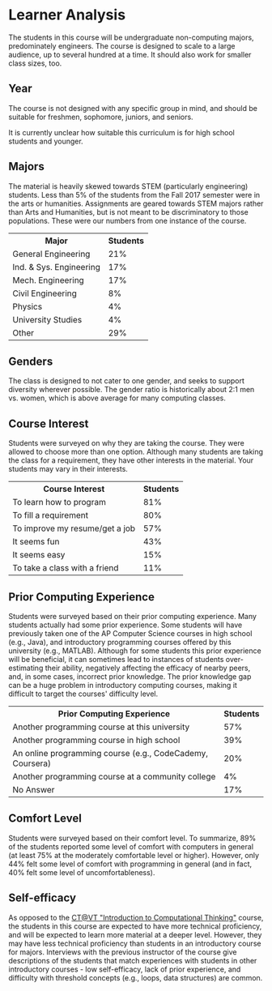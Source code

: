 Learner Analysis
================

The students in this course will be undergraduate non-computing majors, predominately engineers. The course is designed to scale to a large audience, up to several hundred at a time. It should also work for smaller class sizes, too.

Year
----

The course is not designed with any specific group in mind, and should be suitable for freshmen, sophomore, juniors, and seniors.

It is currently unclear how suitable this curriculum is for high school students and younger.

Majors
------

The material is heavily skewed towards STEM (particularly engineering) students. Less than 5% of the students from the Fall 2017 semester were in the arts or humanities. Assignments are geared towards STEM majors rather than Arts and Humanities, but is not meant to be discriminatory to those populations. These were our numbers from one instance of the course.

<table>
  <tr>
    <th>Major</th>
    <th>Students</th>
  </tr>
  <tr>
    <td>General Engineering</td>
    <td>21%</td>
  </tr>
  <tr>
    <td>Ind. & Sys. Engineering</td>
    <td>17%</td>
  </tr>
  <tr>
    <td>Mech. Engineering</td>
    <td>17%</td>
  </tr>
  <tr>
    <td>Civil Engineering</td>
    <td>8%</td>
  </tr>
  <tr>
    <td>Physics</td>
    <td>4%</td>
  </tr>
  <tr>
    <td>University Studies</td>
    <td>4%</td>
  </tr>
  <tr>
    <td>Other</td>
    <td>29%</td>
  </tr>
</table>


Genders
-------

The class is designed to not cater to one gender, and seeks to support diversity wherever possible. The gender ratio is historically about 2:1 men vs. women, which is above average for many computing classes. 

Course Interest
---------------

Students were surveyed on why they are taking the course. They were allowed to choose more than one option. Although many students are taking the class for a requirement, they have other interests in the material. Your students may vary in their interests.

<table>
  <tr>
    <th>Course Interest</th>
    <th>Students</th>
  </tr>
  <tr>
    <td>To learn how to program</td>
    <td>81%</td>
  </tr>
  <tr>
    <td>To fill a requirement</td>
    <td>80%</td>
  </tr>
  <tr>
    <td>To improve my resume/get a job</td>
    <td>57%</td>
  </tr>
  <tr>
    <td>It seems fun</td>
    <td>43%</td>
  </tr>
  <tr>
    <td>It seems easy</td>
    <td>15%</td>
  </tr>
  <tr>
    <td>To take a class with a friend</td>
    <td>11%</td>
  </tr>
</table>


Prior Computing Experience
--------------------------

Students were surveyed based on their prior computing experience. Many students actually had some prior experience. Some students will have previously taken one of the AP Computer Science courses in high school (e.g., Java), and introductory programming courses offered by this university (e.g., MATLAB). Although for some students this prior experience will be beneficial, it can sometimes lead to instances of students over-estimating their ability, negatively affecting the efficacy of nearby peers, and, in some cases, incorrect prior knowledge. The prior knowledge gap can be a huge problem in introductory computing courses, making it difficult to target the courses' difficulty level.

<table>
  <tr>
    <th>Prior Computing Experience</th>
    <th>Students</th>
  </tr>
  <tr>
    <td>Another programming course at this university</td>
    <td>57%</td>
  </tr>
  <tr>
    <td>Another programming course in high school</td>
    <td>39%</td>
  </tr>
  <tr>
    <td>An online programming course (e.g., CodeCademy, Coursera)</td>
    <td>20%</td>
  </tr>
  <tr>
    <td>Another programming course at a community college</td>
    <td>4%</td>
  </tr>
  <tr>
    <td>No Answer</td>
    <td>17%</td>
  </tr>
</table>


Comfort Level
-------------

Students were surveyed based on their comfort level. To summarize, 89% of the students reported some level of comfort with computers in general (at least 75% at the moderately comfortable level or higher). However, only 44% felt some level of comfort with programming in general (and in fact, 40% felt some level of uncomfortableness).

Self-efficacy
-------------

As opposed to the [CT@VT "Introduction to Computational Thinking"](https://think.cs.vt.edu/ct/) course, the students in this course are expected to have more technical proficiency, and will be expected to learn more material at a deeper level. However, they may have less technical proficiency than students in an introductory course for majors. Interviews with the previous instructor of the course give descriptions of the students that match experiences with students in other introductory courses - low self-efficacy, lack of prior experience, and difficulty with threshold concepts (e.g., loops, data structures) are common.